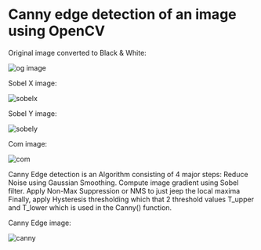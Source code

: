 # Canny edge detection of an image using OpenCV

Original image converted to Black & White:

![og image ](https://user-images.githubusercontent.com/99254412/214061521-4a46d869-fa5c-4968-8a0d-9deed4415caf.png)


Sobel X image:

![sobelx](https://user-images.githubusercontent.com/99254412/214061650-af31d050-8040-45c7-a7f8-756bf43b02bf.png)

Sobel Y image:

![sobely](https://user-images.githubusercontent.com/99254412/214061670-673bc304-4c59-4951-a3fb-314351aba50e.png)

Com image:

![com](https://user-images.githubusercontent.com/99254412/214061800-0f74a877-2a7c-49ed-8390-47e409457833.png)


Canny Edge detection is an Algorithm consisting of 4 major steps:
Reduce Noise using Gaussian Smoothing.
Compute image gradient using Sobel filter.
Apply Non-Max Suppression or NMS to just jeep the local maxima
Finally, apply Hysteresis thresholding which that 2 threshold values T_upper and T_lower which is used in the Canny() function.


Canny Edge image: 

![canny](https://user-images.githubusercontent.com/99254412/214061889-3b7da527-2d0b-41bd-927a-be93ee6fb499.png)
